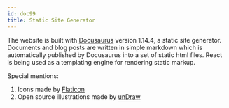 ```yaml
---
id: doc99
title: Static Site Generator
---
```


The website is built with [Docusaurus](https://docusaurus.io/) version 1.14.4, a static site generator. Documents and blog posts are written in simple markdown which is automatically published by Docusaurus into a set of static html files. React is being used as a templating engine for rendering static markup. 


Special mentions:
1. Icons made by [Flaticon](https://www.flaticon.com/authors/vectors-market)
2. Open source illustrations made by [unDraw](https://undraw.co/)